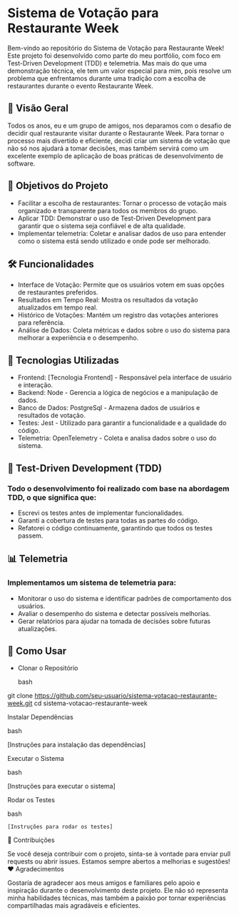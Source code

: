 # Sistema de Votação para Restaurante Week

Bem-vindo ao repositório do Sistema de Votação para Restaurante Week! Este projeto foi desenvolvido como parte do meu portfólio, com foco em Test-Driven Development (TDD) e telemetria. Mas mais do que uma demonstração técnica, ele tem um valor especial para mim, pois resolve um problema que enfrentamos durante uma tradição com a escolha de restaurantes durante o evento Restaurante Week.

## 🌟 Visão Geral

Todos os anos, eu e um grupo de amigos, nos deparamos com o desafio de decidir qual restaurante visitar durante o Restaurante Week. Para tornar o processo mais divertido e eficiente, decidi criar um sistema de votação que não só nos ajudará a tomar decisões, mas também servirá como um excelente exemplo de aplicação de boas práticas de desenvolvimento de software.

## 🎯 Objetivos do Projeto

- Facilitar a escolha de restaurantes: Tornar o processo de votação mais organizado e transparente para todos os membros do grupo.
- Aplicar TDD: Demonstrar o uso de Test-Driven Development para garantir que o sistema seja confiável e de alta qualidade.
- Implementar telemetria: Coletar e analisar dados de uso para entender como o sistema está sendo utilizado e onde pode ser melhorado.

## 🛠️ Funcionalidades

- Interface de Votação: Permite que os usuários votem em suas opções de restaurantes preferidos.
- Resultados em Tempo Real: Mostra os resultados da votação atualizados em tempo real.
- Histórico de Votações: Mantém um registro das votações anteriores para referência.
- Análise de Dados: Coleta métricas e dados sobre o uso do sistema para melhorar a experiência e o desempenho.

## 🚀 Tecnologias Utilizadas

- Frontend: [Tecnologia Frontend] - Responsável pela interface de usuário e interação.
- Backend: Node - Gerencia a lógica de negócios e a manipulação de dados.
- Banco de Dados: PostgreSql - Armazena dados de usuários e resultados de votação.
- Testes: Jest - Utilizado para garantir a funcionalidade e a qualidade do código.
- Telemetria: OpenTelemetry - Coleta e analisa dados sobre o uso do sistema.

## 🧪 Test-Driven Development (TDD)

### Todo o desenvolvimento foi realizado com base na abordagem TDD, o que significa que:

- Escrevi os testes antes de implementar funcionalidades.
- Garanti a cobertura de testes para todas as partes do código.
- Refatorei o código continuamente, garantindo que todos os testes passem.

## 📊 Telemetria

### Implementamos um sistema de telemetria para:

- Monitorar o uso do sistema e identificar padrões de comportamento dos usuários.
- Avaliar o desempenho do sistema e detectar possíveis melhorias.
- Gerar relatórios para ajudar na tomada de decisões sobre futuras atualizações.

## 🚀 Como Usar

- Clonar o Repositório

  bash

git clone https://github.com/seu-usuario/sistema-votacao-restaurante-week.git
cd sistema-votacao-restaurante-week

Instalar Dependências

bash

[Instruções para instalação das dependências]

Executar o Sistema

bash

[Instruções para executar o sistema]

Rodar os Testes

bash

    [Instruções para rodar os testes]

🤝 Contribuições

Se você deseja contribuir com o projeto, sinta-se à vontade para enviar pull requests ou abrir issues. Estamos sempre abertos a melhorias e sugestões!
❤️ Agradecimentos

Gostaría de agradecer aos meus amigos e familiares pelo apoio e inspiração durante o desenvolvimento deste projeto. Ele não só representa minha habilidades técnicas, mas também a paixão por tornar experiências compartilhadas mais agradáveis e eficientes.

